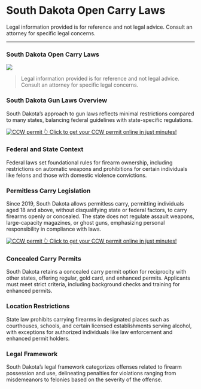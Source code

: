 # South Dakota Open Carry Laws

Legal information provided is for reference and not legal advice. Consult an attorney for specific legal concerns. 

* * *

### South Dakota Open Carry Laws

![](https://cdn-images-1.medium.com/max/800/1*6V8m7fUNY5u0YzdZ7mMkYA.png)

> Legal information provided is for reference and not legal advice. Consult an attorney for specific legal concerns.

### South Dakota Gun Laws Overview

South Dakota’s approach to gun laws reflects minimal restrictions compared to many states, balancing federal guidelines with state-specific regulations.

<a href="https://serp.ly/ccw">
<div>
    <img src="https://cdn-images-1.medium.com/max/1200/1*aCmvRhaa5Xjz4zDZxHzAjg.png" alt="CCW permit">
    👆 Click to get your CCW permit online in just minutes!
</div>
</a>

### Federal and State Context

Federal laws set foundational rules for firearm ownership, including restrictions on automatic weapons and prohibitions for certain individuals like felons and those with domestic violence convictions.

### Permitless Carry Legislation

Since 2019, South Dakota allows permitless carry, permitting individuals aged 18 and above, without disqualifying state or federal factors, to carry firearms openly or concealed. The state does not regulate assault weapons, large-capacity magazines, or ghost guns, emphasizing personal responsibility in compliance with laws.


<a href="https://serp.ly/ccw">
<div>
    <img src="https://cdn-images-1.medium.com/max/1200/1*TMCVgNoKp2NAtvLSAMkaJg.png" alt="CCW permit">
    👆 Click to get your CCW permit online in just minutes!
</div>
</a>


### Concealed Carry Permits

South Dakota retains a concealed carry permit option for reciprocity with other states, offering regular, gold card, and enhanced permits. Applicants must meet strict criteria, including background checks and training for enhanced permits.

### Location Restrictions

State law prohibits carrying firearms in designated places such as courthouses, schools, and certain licensed establishments serving alcohol, with exceptions for authorized individuals like law enforcement and enhanced permit holders.

### Legal Framework

South Dakota’s legal framework categorizes offenses related to firearm possession and use, delineating penalties for violations ranging from misdemeanors to felonies based on the severity of the offense.



